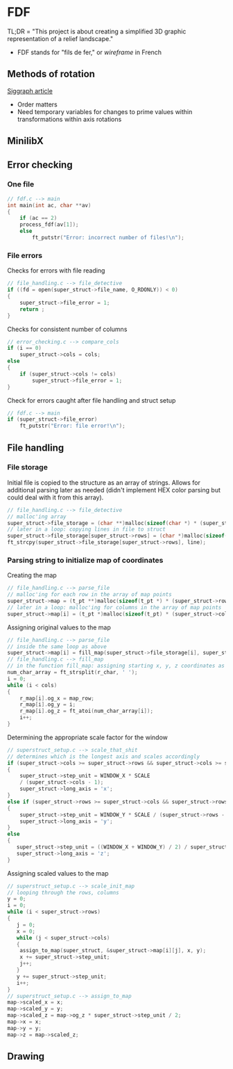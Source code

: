 # FDF

TL;DR = "This project is about creating a simplified 3D graphic representation of a relief landscape."
* FDF stands for "fils de fer," or _wireframe_ in French

## Methods of rotation

[Siggraph article](https://www.siggraph.org/education/materials/HyperGraph/modeling/mod_tran/3drota.htm)
* Order matters
* Need temporary variables for changes to prime values within transformations within axis rotations

## MinilibX

## Error checking
### One file
```c
// fdf.c --> main
int	main(int ac, char **av)
{
    if (ac == 2)
   	process_fdf(av[1]);
    else
    	ft_putstr("Error: incorrect number of files!\n");
```
### File errors
Checks for errors with file reading
```c
// file_handling.c --> file_detective
if ((fd = open(super_struct->file_name, O_RDONLY)) < 0)
{
    super_struct->file_error = 1;
    return ;
}
```
Checks for consistent number of columns
```c
// error_checking.c --> compare_cols
if (i == 0)
    super_struct->cols = cols;
else
{
    if (super_struct->cols != cols)
        super_struct->file_error = 1;
}
```
Check for errors caught after file handling and struct setup
```c
// fdf.c --> main
if (super_struct->file_error)
    ft_putstr("Error: file error!\n");
```
## File handling
### File storage
Initial file is copied to the structure as an array of strings. Allows for additional parsing later as needed (didn't implement HEX color parsing but could deal with it from this array).
```c
// file_handling.c --> file_detective
// malloc'ing array
super_struct->file_storage = (char **)malloc(sizeof(char *) * (super_struct->rows + 1));
// later in a loop: copying lines in file to struct
super_struct->file_storage[super_struct->rows] = (char *)malloc(sizeof(char) * (len + 1));
ft_strcpy(super_struct->file_storage[super_struct->rows], line);
```
### Parsing string to initialize map of coordinates
Creating the map
```c
// file_handling.c --> parse_file
// malloc'ing for each row in the array of map points
super_struct->map = (t_pt **)malloc(sizeof(t_pt *) * (super_struct->rows));
// later in a loop: malloc'ing for columns in the array of map points
super_struct->map[i] = (t_pt *)malloc(sizeof(t_pt) * (super_struct->cols));
```
Assigning original values to the map
```c
// file_handling.c --> parse_file
// inside the same loop as above
super_struct->map[i] = fill_map(super_struct->file_storage[i], super_struct->map[i], i, super_struct->cols);
// file_handling.c --> fill_map
// in the function fill_map: assigning starting x, y, z coordinates as og_x, og_y, og_z
num_char_array = ft_strsplit(r_char, ' ');
i = 0;
while (i < cols)
{
    r_map[i].og_x = map_row;
    r_map[i].og_y = i;
    r_map[i].og_z = ft_atoi(num_char_array[i]);
    i++;
}
```
Determining the appropriate scale factor for the window
```c
// superstruct_setup.c --> scale_that_shit
// determines which is the longest axis and scales accordingly
if (super_struct->cols >= super_struct->rows && super_struct->cols >= super_struct->z_delta)
{
    super_struct->step_unit = WINDOW_X * SCALE
	/ (super_struct->cols - 1);
    super_struct->long_axis = 'x';
}
else if (super_struct->rows >= super_struct->cols && super_struct->rows >= super_struct->z_delta)
{
    super_struct->step_unit = WINDOW_Y * SCALE / (super_struct->rows - 1);
    super_struct->long_axis = 'y';
}
else
{
   super_struct->step_unit = ((WINDOW_X + WINDOW_Y) / 2) / super_struct->z_delta;
   super_struct->long_axis = 'z';
}
```
Assigning scaled values to the map
```c
// superstruct_setup.c --> scale_init_map
// looping through the rows, columns
y = 0;
i = 0;
while (i < super_struct->rows)
{
   j = 0;
   x = 0;
   while (j < super_struct->cols)
   {
	assign_to_map(super_struct, &super_struct->map[i][j], x, y);
	x += super_struct->step_unit;
	j++;
   }
   y += super_struct->step_unit;
   i++;
}
// superstruct_setup.c --> assign_to_map
map->scaled_x = x;
map->scaled_y = y;
map->scaled_z = map->og_z * super_struct->step_unit / 2;
map->x = x;
map->y = y;
map->z = map->scaled_z;
```
## Drawing
